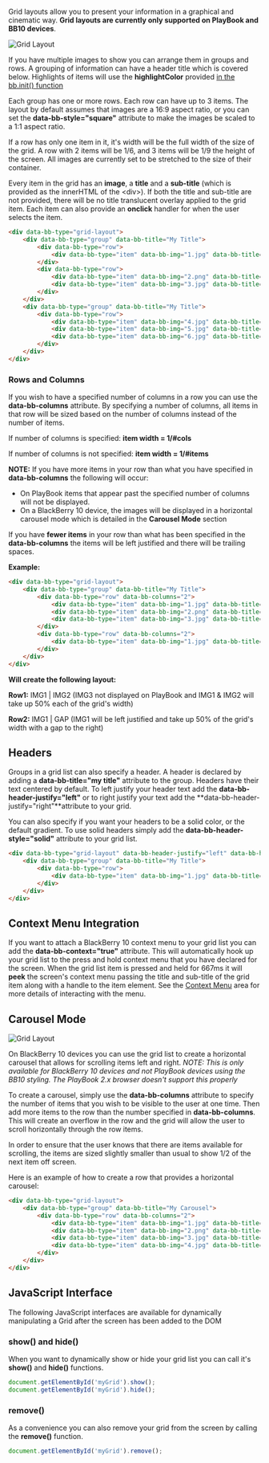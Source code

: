 Grid layouts allow you to present your information in a graphical and cinematic way.  **Grid layouts are currently only supported on PlayBook and BB10 devices**. 

![Grid Layout](images/screenshots/grid.png)

If you have multiple images to show you can arrange them in groups and rows. A grouping of information can have a header title which is covered below. Highlights of items will use the **highlightColor** provided [in the bb.init() function](Toolkit-Initialization)

Each group has one or more rows. Each row can have up to 3 items.  The layout by default assumes that images are a 16:9 aspect ratio, or you can set the **data-bb-style="square"** attribute to make the images be scaled to a 1:1 aspect ratio. 

If a row has only one item in it, it's width will be the full width of the size of the grid.  A row with 2 items will be 1/6, and 3 items will be 1/9 the height of the screen.  All images are currently set to be stretched to the size of their container.

Every item in the grid has an **image**, a **title** and a **sub-title** (which is provided as the innerHTML of the &lt;div&gt;).  If both the title and sub-title are not provided, there will be no title translucent overlay applied to the grid item. Each item can also provide an **onclick** handler for when the user 
selects the item.
```html
<div data-bb-type="grid-layout">
    <div data-bb-type="group" data-bb-title="My Title">
        <div data-bb-type="row">
            <div data-bb-type="item" data-bb-img="1.jpg" data-bb-title="Hello" onclick="alert('You clicked me');">World</div>
        </div>
        <div data-bb-type="row">
            <div data-bb-type="item" data-bb-img="2.png" data-bb-title="Hello">World</div> 
            <div data-bb-type="item" data-bb-img="3.jpg" data-bb-title="Hello">World</div> 
        </div>
    </div>
    <div data-bb-type="group" data-bb-title="My Title">
        <div data-bb-type="row">
            <div data-bb-type="item" data-bb-img="4.jpg" data-bb-title="Hello">World</div>		
            <div data-bb-type="item" data-bb-img="5.jpg" data-bb-title="Hello">World</div> 
            <div data-bb-type="item" data-bb-img="6.jpg" data-bb-title="Hello">World</div>
        </div>
    </div>
</div>
```

### Rows and Columns

If you wish to have a specified number of columns in a row you can use the **data-bb-columns** attribute.  By specifying a number of columns, all items in that row will be sized based on the number of columns instead of the number of items.  

If number of columns is specified: **item width = 1/#cols**

If number of columns is not specified: **item width = 1/#items**

**NOTE:** If you have more items in your row than what you have specified in **data-bb-columns** the following will occur:

* On PlayBook items that appear past the specified number of columns will not be displayed.
* On a BlackBerry 10 device, the images will be displayed in a horizontal carousel mode which is detailed in the **Carousel Mode** section 

If you have **fewer items** in your row than what has been specified in the **data-bb-columns** the items will be left justified and there will be trailing spaces.

**Example:**

```html
<div data-bb-type="grid-layout">
    <div data-bb-type="group" data-bb-title="My Title">
        <div data-bb-type="row" data-bb-columns="2"> 
            <div data-bb-type="item" data-bb-img="1.jpg" data-bb-title="Hello">World</div>
            <div data-bb-type="item" data-bb-img="2.png" data-bb-title="Hello">World</div> 
            <div data-bb-type="item" data-bb-img="3.jpg" data-bb-title="Hello">World</div> 
        </div>
        <div data-bb-type="row" data-bb-columns="2"> 
            <div data-bb-type="item" data-bb-img="1.jpg" data-bb-title="Hello">Sea</div>
        </div>
    </div>
</div>
```

**Will create the following layout:**

**Row1:** IMG1 | IMG2  (IMG3 not displayed on PlayBook and IMG1 &amp; IMG2 will take up 50% each of the grid's width)

**Row2:** IMG1 | GAP   (IMG1 will be left justified and take up 50% of the grid's width with a gap to the right)

## Headers

Groups in a grid list can also specify a header. A header is declared by adding a **data-bb-title="my title"** attribute to the group.  Headers have their text centered by default.  To left justify your header text add the **data-bb-header-justify="left"** or to right justify your text add the **data-bb-header-justify="right"**attribute to your grid.

You can also specify if you want your headers to be a solid color, or the default gradient.  To use solid headers simply add the **data-bb-header-style="solid"** attribute to your grid list.
```html
<div data-bb-type="grid-layout" data-bb-header-justify="left" data-bb-header-style="solid">
    <div data-bb-type="group" data-bb-title="My Title">
        <div data-bb-type="row">
            <div data-bb-type="item" data-bb-img="1.jpg" data-bb-title="Hello">World</div>
        </div>
    </div>
</div>
```

## Context Menu Integration

If you want to attach a BlackBerry 10 context menu to your grid list you can add the **data-bb-context="true"** attribute.  This will automatically hook up your grid list to the press and hold context menu that you have declared for the screen.  When the grid list item is pressed and held for 667ms it will **peek** the screen's context menu passing the title and sub-title of the grid item along with a handle to the item element.  See the [Context Menu](Context-Menus) area for more details of interacting with the menu.  

## Carousel Mode

![Grid Layout](images/screenshots/carousel.png)

On BlackBerry 10 devices you can use the grid list to create a horizontal carousel that allows for scrolling items left and right. _NOTE: This is only available for BlackBerry 10 devices and not PlayBook devices using the BB10 styling.  The PlayBook 2.x browser doesn't support this properly_

To create a carousel, simply use the **data-bb-columns** attribute to specify the number of items that you wish to be visible to the user at one time.  Then add more items to the row than the number specified in **data-bb-columns**.  This will create an overflow in the row and the grid will allow the user to scroll horizontally through the row items.

In order to ensure that the user knows that there are items available for scrolling, the items are sized slightly smaller than usual to show 1/2 of the next item off screen.

Here is an example of how to create a row that provides a horizontal carousel:

```html
<div data-bb-type="grid-layout">
    <div data-bb-type="group" data-bb-title="My Carousel">
        <div data-bb-type="row" data-bb-columns="2"> 
            <div data-bb-type="item" data-bb-img="1.jpg" data-bb-title="Hello">World</div>
            <div data-bb-type="item" data-bb-img="2.png" data-bb-title="Hello">World</div> 
            <div data-bb-type="item" data-bb-img="3.jpg" data-bb-title="Hello">World</div> 
            <div data-bb-type="item" data-bb-img="4.jpg" data-bb-title="Hello">World</div> 
        </div>
    </div>
</div>
```

## JavaScript Interface
The following JavaScript interfaces are available for dynamically manipulating a Grid after the screen has been added to the DOM

### show() and hide()

When you want to dynamically show or hide your grid list you can call it&apos;s **show()** and **hide()** functions.

```javascript
document.getElementById('myGrid').show();
document.getElementById('myGrid').hide();
```

### remove()

As a convenience you can also remove your grid from the screen by calling the **remove()** function.

```javascript
document.getElementById('myGrid').remove();
```